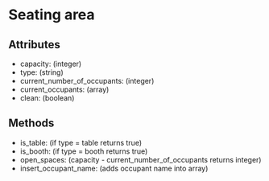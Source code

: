 # Seating area
## Attributes
* capacity: (integer)
* type: (string)
* current_number_of_occupants: (integer)
* current_occupants: (array)
* clean: (boolean)

## Methods
* is_table: (if type = table returns true)
* is_booth: (if type = booth returns true)
* open_spaces: (capacity - current_number_of_occupants returns integer)
* insert_occupant_name: (adds occupant name into array)